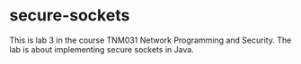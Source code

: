 # secure-sockets

This is lab 3 in the course TNM031 Network Programming and Security.
The lab is about implementing secure sockets in Java. 
